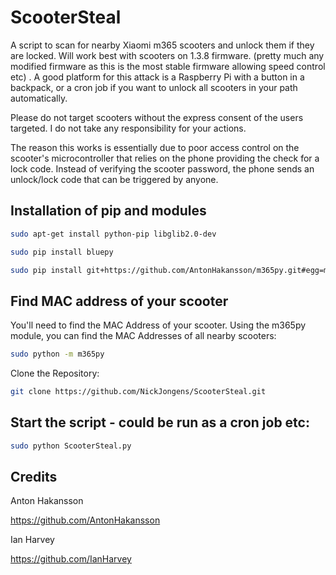 # ScooterSteal

A script to scan for nearby Xiaomi m365 scooters and unlock them if they are locked.
Will work best with scooters on 1.3.8 firmware.
(pretty much any modified firmware as this is the most stable firmware allowing speed control etc)
.
A good platform for this attack is a Raspberry Pi with a button in a backpack, or a cron job if you want to unlock all scooters in your path automatically.

Please do not target scooters without the express consent of the users targeted.
I do not take any responsibility for your actions.

The reason this works is essentially due to poor access control on the scooter's microcontroller that relies on the phone providing the check for a lock code. 
Instead of verifying the scooter password, the phone sends an unlock/lock code that can be triggered by anyone.

## Installation of pip and modules

```sh
sudo apt-get install python-pip libglib2.0-dev
```

```sh
sudo pip install bluepy
```

```sh
sudo pip install git+https://github.com/AntonHakansson/m365py.git#egg=m365py
```

## Find MAC address of your scooter

You'll need to find the MAC Address of your scooter. 
Using the m365py module, you can find the MAC Addresses of all nearby scooters:

```sh
sudo python -m m365py
```

Clone the Repository:
```sh
git clone https://github.com/NickJongens/ScooterSteal.git
```


## Start the script - could be run as a cron job etc:
```sh
sudo python ScooterSteal.py
```



## Credits

Anton Hakansson

https://github.com/AntonHakansson

Ian Harvey

https://github.com/IanHarvey
